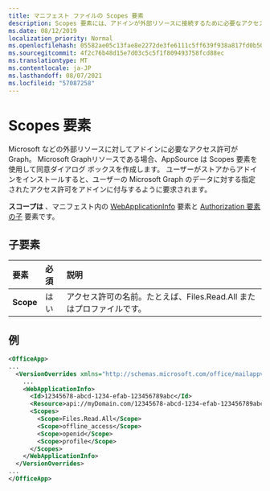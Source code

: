 ```yaml
---
title: マニフェスト ファイルの Scopes 要素
description: Scopes 要素には、アドインが外部リソースに接続するために必要なアクセス許可が含まれる。
ms.date: 08/12/2019
localization_priority: Normal
ms.openlocfilehash: 05582ae05c13fae8e2272de3fe6111c5ff639f938a817fd0b50ad22e4234d033
ms.sourcegitcommit: 4f2c76b48d15e7d03c5c5f1f809493758fcd88ec
ms.translationtype: MT
ms.contentlocale: ja-JP
ms.lasthandoff: 08/07/2021
ms.locfileid: "57087258"
---
```

# <a name="scopes-element"></a>Scopes 要素

Microsoft などの外部リソースに対してアドインに必要なアクセス許可がGraph。 Microsoft Graphリソースである場合、AppSource は Scopes 要素を使用して同意ダイアログ ボックスを作成します。 ユーザーがストアからアドインをインストールすると、ユーザーの Microsoft Graph のデータに対する指定されたアクセス許可をアドインに付与するように要求されます。

**スコープは** 、マニフェスト内の [WebApplicationInfo](webapplicationinfo.md) 要素と [Authorization 要素の子](authorization.md) 要素です。

## <a name="child-elements"></a>子要素

|  要素 |  必須  |  説明  |
|:-----|:-----|:-----|
|  **Scope**                |  はい     |   アクセス許可の名前。たとえば、Files.Read.All またはプロファイルです。 |

## <a name="example"></a>例

```xml
<OfficeApp>
...
  <VersionOverrides xmlns="http://schemas.microsoft.com/office/mailappversionoverrides" xsi:type="VersionOverridesV1_0">
    ...
    <WebApplicationInfo>
      <Id>12345678-abcd-1234-efab-123456789abc</Id>
      <Resource>api://myDomain.com/12345678-abcd-1234-efab-123456789abc<Resource>
      <Scopes>
        <Scope>Files.Read.All</Scope>
        <Scope>offline_access</Scope>
        <Scope>openid</Scope>
        <Scope>profile</Scope>
      </Scopes>
    </WebApplicationInfo>
  </VersionOverrides>
...
</OfficeApp>
```
